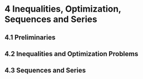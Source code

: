 # 4 Inequalities, Optimization, Sequences and Series

## 4.1 Preliminaries

## 4.2 Inequalities and Optimization Problems

## 4.3 Sequences and Series